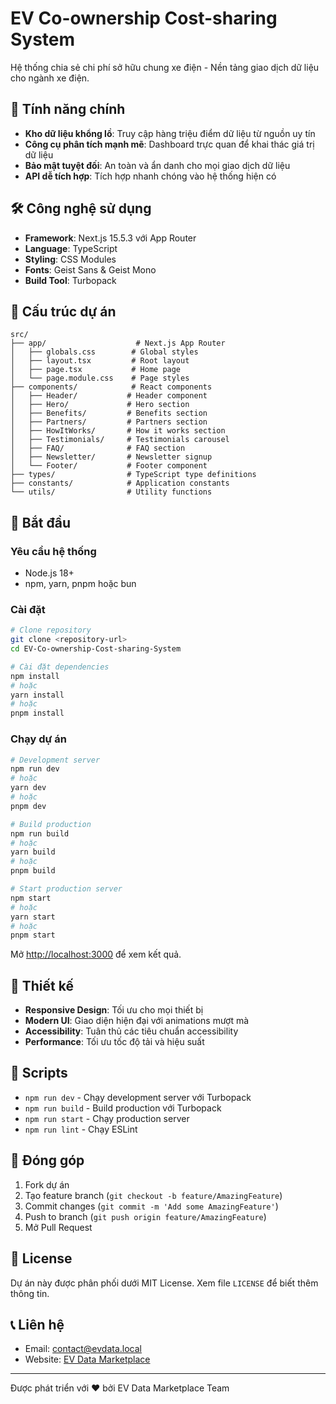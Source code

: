 # EV Co-ownership Cost-sharing System

Hệ thống chia sẻ chi phí sở hữu chung xe điện - Nền tảng giao dịch dữ liệu cho ngành xe điện.

## 🚀 Tính năng chính

- **Kho dữ liệu khổng lồ**: Truy cập hàng triệu điểm dữ liệu từ nguồn uy tín
- **Công cụ phân tích mạnh mẽ**: Dashboard trực quan để khai thác giá trị dữ liệu
- **Bảo mật tuyệt đối**: An toàn và ẩn danh cho mọi giao dịch dữ liệu
- **API dễ tích hợp**: Tích hợp nhanh chóng vào hệ thống hiện có

## 🛠️ Công nghệ sử dụng

- **Framework**: Next.js 15.5.3 với App Router
- **Language**: TypeScript
- **Styling**: CSS Modules
- **Fonts**: Geist Sans & Geist Mono
- **Build Tool**: Turbopack

## 📁 Cấu trúc dự án

```
src/
├── app/                    # Next.js App Router
│   ├── globals.css        # Global styles
│   ├── layout.tsx         # Root layout
│   ├── page.tsx           # Home page
│   └── page.module.css    # Page styles
├── components/            # React components
│   ├── Header/           # Header component
│   ├── Hero/             # Hero section
│   ├── Benefits/         # Benefits section
│   ├── Partners/         # Partners section
│   ├── HowItWorks/       # How it works section
│   ├── Testimonials/     # Testimonials carousel
│   ├── FAQ/              # FAQ section
│   ├── Newsletter/       # Newsletter signup
│   └── Footer/           # Footer component
├── types/                # TypeScript type definitions
├── constants/            # Application constants
└── utils/                # Utility functions
```

## 🚀 Bắt đầu

### Yêu cầu hệ thống

- Node.js 18+ 
- npm, yarn, pnpm hoặc bun

### Cài đặt

```bash
# Clone repository
git clone <repository-url>
cd EV-Co-ownership-Cost-sharing-System

# Cài đặt dependencies
npm install
# hoặc
yarn install
# hoặc
pnpm install
```

### Chạy dự án

```bash
# Development server
npm run dev
# hoặc
yarn dev
# hoặc
pnpm dev

# Build production
npm run build
# hoặc
yarn build
# hoặc
pnpm build

# Start production server
npm start
# hoặc
yarn start
# hoặc
pnpm start
```

Mở [http://localhost:3000](http://localhost:3000) để xem kết quả.

## 🎨 Thiết kế

- **Responsive Design**: Tối ưu cho mọi thiết bị
- **Modern UI**: Giao diện hiện đại với animations mượt mà
- **Accessibility**: Tuân thủ các tiêu chuẩn accessibility
- **Performance**: Tối ưu tốc độ tải và hiệu suất

## 📝 Scripts

- `npm run dev` - Chạy development server với Turbopack
- `npm run build` - Build production với Turbopack
- `npm run start` - Chạy production server
- `npm run lint` - Chạy ESLint

## 🤝 Đóng góp

1. Fork dự án
2. Tạo feature branch (`git checkout -b feature/AmazingFeature`)
3. Commit changes (`git commit -m 'Add some AmazingFeature'`)
4. Push to branch (`git push origin feature/AmazingFeature`)
5. Mở Pull Request

## 📄 License

Dự án này được phân phối dưới MIT License. Xem file `LICENSE` để biết thêm thông tin.

## 📞 Liên hệ

- Email: contact@evdata.local
- Website: [EV Data Marketplace](https://evdata.local)

---

Được phát triển với ❤️ bởi EV Data Marketplace Team
